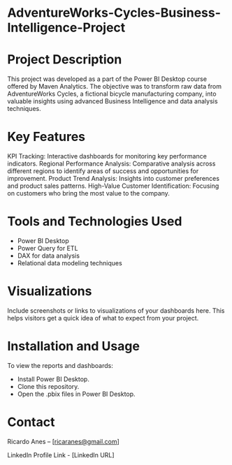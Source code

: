 # AdventureWorks-Cycles-Business-Intelligence-Project

# Project Description
This project was developed as a part of the Power BI Desktop course offered by Maven Analytics. The objective was to transform raw data from AdventureWorks Cycles, a fictional bicycle manufacturing company, into valuable insights using advanced Business Intelligence and data analysis techniques.

# Key Features
KPI Tracking: Interactive dashboards for monitoring key performance indicators.
Regional Performance Analysis: Comparative analysis across different regions to identify areas of success and opportunities for improvement.
Product Trend Analysis: Insights into customer preferences and product sales patterns.
High-Value Customer Identification: Focusing on customers who bring the most value to the company.

# Tools and Technologies Used
- Power BI Desktop
- Power Query for ETL
- DAX for data analysis
- Relational data modeling techniques

# Visualizations
Include screenshots or links to visualizations of your dashboards here. This helps visitors get a quick idea of what to expect from your project.

# Installation and Usage
To view the reports and dashboards:

- Install Power BI Desktop.
- Clone this repository.
- Open the .pbix files in Power BI Desktop.

# Contact
Ricardo Anes – [ricaranes@gmail.com]

LinkedIn Profile Link - [LinkedIn URL]

